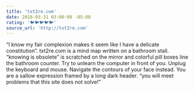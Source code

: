 ```yaml
---
title: 'txt2re.com'
date: 2018-03-31 03:00:00 -05:00
rating: '🐦🐦🐦🐦🐦'
source_url: 'http://txt2re.com'
---
```


“I know my fair complexion makes it seem like I have a delicate constitution”. txt2re.com is a mind map written on a bathroom stall. “knowing is obsolete” is scratched on the mirror and colorful pill boxes line the bathroom counter. Try to unlearn the computer in front of you. Unplug the keyboard and mouse. Navigate the contours of your face instead. You are a sallow expression framed by a long dark header. “you will meet problems that this site does not solve!”
